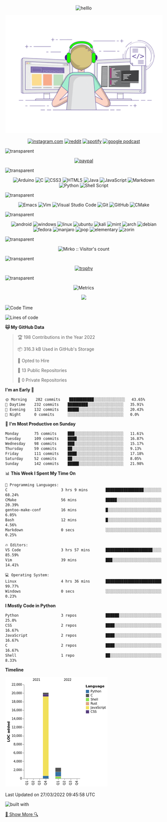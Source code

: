 #
 
<div align="center">
 
![helllo](https://readme-typing-svg.herokuapp.com/?lines=Hello,+There!+👋;I'm+Mirko+Rovere&center=true&size=30)

![gif](https://github.com/M0-san/M0-san/blob/master/coding.gif?raw=true)

 
[![instagram.com](https://img.shields.io/badge/Instagram-E4405F?style=for-the-badge&logo=instagram&logoColor=white)](https://instagram.com/mirko_rovere/)
[![reddit](https://img.shields.io/badge/Reddit-FF4500?style=for-the-badge&logo=reddit&logoColor=white)](https://reddit.com/user/mirkou)
[![spotify](https://img.shields.io/badge/Spotify-1ED760?&style=for-the-badge&logo=spotify&logoColor=white)](https://open.spotify.com/show/58cchaSIqWwuQ9pRYeX4kY)
[![google podcast](https://img.shields.io/badge/Google_Podcasts-4285F4?style=for-the-badge&logo=google-podcasts&logoColor=white)](https://www.google.com/podcasts?feed=aHR0cHM6Ly9hbmNob3IuZm0vcy8zZTQ0ZTMzMC9wb2RjYXN0L3Jzcw==)

</div>

![transparent](https://capsule-render.vercel.app/api?type=transparent&fontColor=703ee5&text=Support&height=150&fontSize=60&desc=My%20Work&descAlignY=75&descAlign=60)

<div align="center">

[![paypal](https://img.shields.io/badge/PayPal-00457C?style=for-the-badge&logo=paypal&logoColor=white)](https://paypal.me/stupidamentepod)

</div>

![transparent](https://capsule-render.vercel.app/api?type=transparent&fontColor=703ee5&text=Language&height=150&fontSize=60&desc=That%20I%20Know&descAlignY=75&descAlign=60)

<div align="center">

![Arduino](https://img.shields.io/badge/-Arduino-00979D?style=for-the-badge&logo=Arduino&logoColor=white) ![C](https://img.shields.io/badge/c-%2300599C.svg?style=for-the-badge&logo=c&logoColor=white) ![CSS3](https://img.shields.io/badge/css3-%231572B6.svg?style=for-the-badge&logo=css3&logoColor=white) ![HTML5](https://img.shields.io/badge/html5-%23E34F26.svg?style=for-the-badge&logo=html5&logoColor=white) ![Java](https://img.shields.io/badge/java-%23ED8B00.svg?style=for-the-badge&logo=java&logoColor=white) ![JavaScript](https://img.shields.io/badge/javascript-%23323330.svg?style=for-the-badge&logo=javascript&logoColor=%23F7DFE) 
![Markdown](https://img.shields.io/badge/markdown-%23000000.svg?style=for-the-badge&logo=markdown&logoColor=white)
![Python](https://img.shields.io/badge/python-3670A0?style=for-the-badge&logo=python&logoColor=ffdd54)
![Shell Script](https://img.shields.io/badge/shell_script-%23121011.svg?style=for-the-badge&logo=gnu-bash&logoColor=white) 

</div>

![transparent](https://capsule-render.vercel.app/api?type=transparent&fontColor=703ee5&text=Other%20Stuffs&height=150&fontSize=60&desc=That%20I%20Know&descAlignY=75&descAlign=60)

<div align="center">

![Emacs](https://img.shields.io/badge/Emacs-%237F5AB6.svg?&style=for-the-badge&logo=gnu-emacs&logoColor=white) ![Vim](https://img.shields.io/badge/VIM-%2311AB00.svg?style=for-the-badge&logo=vim&logoColor=white) ![Visual Studio Code](https://img.shields.io/badge/Visual%20Studio%20Code-0078d7.svg?style=for-the-badge&logo=visual-studio-code&logoColor=white) ![Git](https://img.shields.io/badge/git-%23F05033.svg?style=for-the-badge&logo=git&logoColor=white) ![GitHub](https://img.shields.io/badge/github-%23121011.svg?style=for-the-badge&logo=github&logoColor=white) ![CMake](https://img.shields.io/badge/CMake-%23008FBA.svg?style=for-the-badge&logo=cmake&logoColor=white)

</div>

![transparent](https://capsule-render.vercel.app/api?type=transparent&fontColor=703ee5&text=OS&height=150&fontSize=60&desc=That%20I%20Know&descAlignY=75&descAlign=60)

<div align="center">

![android](https://img.shields.io/badge/Android-3DDC84?style=for-the-badge&logo=android&logoColor=white) ![windows](https://img.shields.io/badge/Windows-0078D6?style=for-the-badge&logo=windows&logoColor=white) ![linux](https://img.shields.io/badge/Linux-FCC624?style=for-the-badge&logo=linux&logoColor=black) ![ubuntu](https://img.shields.io/badge/Ubuntu-E95420?style=for-the-badge&logo=ubuntu&logoColor=white) ![kali](https://img.shields.io/badge/Kali_Linux-557C94?style=for-the-badge&logo=kali-linux&logoColor=white) ![mint](https://img.shields.io/badge/Linux_Mint-87CF3E?style=for-the-badge&logo=linux-mint&logoColor=white) ![arch](https://img.shields.io/badge/Arch_Linux-1793D1?style=for-the-badge&logo=arch-linux&logoColor=white) ![debian](https://img.shields.io/badge/Debian-A81D33?style=for-the-badge&logo=debian&logoColor=white) ![fedora](https://img.shields.io/badge/Fedora-294172?style=for-the-badge&logo=fedora&logoColor=white) ![manjaro](https://img.shields.io/badge/manjaro-35BF5C?style=for-the-badge&logo=manjaro&logoColor=white) ![pop](https://img.shields.io/badge/Pop!_OS-48B9C7?style=for-the-badge&logo=Pop!_OS&logoColor=white) ![elementary](https://img.shields.io/badge/Elementary%20OS-64BAFF?style=for-the-badge&logo=elementary&logoColor=white) ![zorin](https://img.shields.io/badge/Zorin%20OS-0CC1F3?style=for-the-badge&logo=zorin&logoColor=white)

</div>

![transparent](https://capsule-render.vercel.app/api?type=transparent&fontColor=703ee5&text=Visitor's&height=150&fontSize=60&desc=Count&descAlignY=75&descAlign=60)

<div align="center">

![Mirko :: Visitor's count](https://profile-counter.glitch.me/{Mirko-r}/count.svg)

</div>

![transparent](https://capsule-render.vercel.app/api?type=transparent&fontColor=703ee5&text=My&height=150&fontSize=60&desc=Trophies&descAlignY=75&descAlign=60)

<div align="center">

[![trophy](https://github-profile-trophy.vercel.app/?username=Mirko-r)](https://github.com/ryo-ma/github-profile-trophy)

</div>

![transparent](https://capsule-render.vercel.app/api?type=transparent&fontColor=703ee5&text=Github&height=150&fontSize=60&desc=Stats&descAlignY=75&descAlign=60)

<div align="center">

![Metrics](https://metrics.lecoq.io/Mirko-r?template=classic&base.header=0&base.activity=0&base.community=0&base.repositories=0&base.metadata=0&languages=1&languages.ignored=html%2C%20css%2C%20scss&languages.limit=80&languages.sections=most-used&languages.colors=github&languages.details=bytes-size%2C%20percentage&languages.threshold=0%25&languages.indepth=true&languages.analysis.timeout=15&languages.categories=markup%2C%20programming&languages.recent.categories=markup%2C%20programming&languages.recent.load=300&languages.recent.days=14&config.timezone=Europe%2FRome&config.twemoji=true)

![](https://github-profile-summary-cards.vercel.app/api/cards/profile-details?username=Mirko-r&theme=dracula)

</div>

<!--START_SECTION:waka-->
![Code Time](http://img.shields.io/badge/Code%20Time-138%20hrs%2050%20mins-blue)

![Lines of code](https://img.shields.io/badge/From%20Hello%20World%20I%27ve%20Written-21%20Thousand%20lines%20of%20code-blue)

**🐱 My GitHub Data** 

> 🏆 198 Contributions in the Year 2022
 > 
> 📦 316.3 kB Used in GitHub's Storage 
 > 
> 💼 Opted to Hire
 > 
> 📜 13 Public Repositories 
 > 
> 🔑 0 Private Repositories  
 > 
**I'm an Early 🐤** 

```text
🌞 Morning    282 commits    ███████████░░░░░░░░░░░░░░   43.65% 
🌆 Daytime    232 commits    █████████░░░░░░░░░░░░░░░░   35.91% 
🌃 Evening    132 commits    █████░░░░░░░░░░░░░░░░░░░░   20.43% 
🌙 Night      0 commits      ░░░░░░░░░░░░░░░░░░░░░░░░░   0.0%

```
📅 **I'm Most Productive on Sunday** 

```text
Monday       75 commits     ███░░░░░░░░░░░░░░░░░░░░░░   11.61% 
Tuesday      109 commits    ████░░░░░░░░░░░░░░░░░░░░░   16.87% 
Wednesday    98 commits     ███░░░░░░░░░░░░░░░░░░░░░░   15.17% 
Thursday     59 commits     ██░░░░░░░░░░░░░░░░░░░░░░░   9.13% 
Friday       111 commits    ████░░░░░░░░░░░░░░░░░░░░░   17.18% 
Saturday     52 commits     ██░░░░░░░░░░░░░░░░░░░░░░░   8.05% 
Sunday       142 commits    █████░░░░░░░░░░░░░░░░░░░░   21.98%

```


📊 **This Week I Spent My Time On** 

```text
💬 Programming Languages: 
C                        3 hrs 9 mins        █████████████████░░░░░░░░   68.24% 
CMake                    56 mins             █████░░░░░░░░░░░░░░░░░░░░   20.39% 
gentoo-make-conf         16 mins             █░░░░░░░░░░░░░░░░░░░░░░░░   6.05% 
Bash                     12 mins             █░░░░░░░░░░░░░░░░░░░░░░░░   4.56% 
Markdown                 0 secs              ░░░░░░░░░░░░░░░░░░░░░░░░░   0.25%

🔥 Editors: 
VS Code                  3 hrs 57 mins       █████████████████████░░░░   85.59% 
Vim                      39 mins             ███░░░░░░░░░░░░░░░░░░░░░░   14.41%

💻 Operating System: 
Linux                    4 hrs 36 mins       █████████████████████████   99.77% 
Windows                  0 secs              ░░░░░░░░░░░░░░░░░░░░░░░░░   0.23%

```

**I Mostly Code in Python** 

```text
Python                   3 repos             ██████░░░░░░░░░░░░░░░░░░░   25.0% 
CSS                      2 repos             ████░░░░░░░░░░░░░░░░░░░░░   16.67% 
JavaScript               2 repos             ████░░░░░░░░░░░░░░░░░░░░░   16.67% 
C                        2 repos             ████░░░░░░░░░░░░░░░░░░░░░   16.67% 
Shell                    1 repo              ██░░░░░░░░░░░░░░░░░░░░░░░   8.33%

```


**Timeline**

![Chart not found](https://raw.githubusercontent.com/Mirko-r/Mirko-r/main/charts/bar_graph.png) 


 Last Updated on 27/03/2022 09:45:58 UTC
<!--END_SECTION:waka-->

![built with](http://ForTheBadge.com/images/badges/built-by-developers.svg)

[🔎 Show More 🔍](https://github.com/Mirko-r?tab="repositories")
